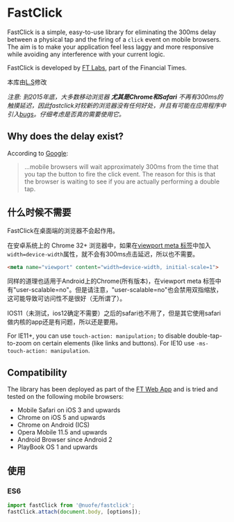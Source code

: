 # FastClick #

FastClick is a simple, easy-to-use library for eliminating the 300ms delay between a physical tap and the firing of a `click` event on mobile browsers. The aim is to make your application feel less laggy and more responsive while avoiding any interference with your current logic.

FastClick is developed by [FT Labs](http://labs.ft.com/), part of the Financial Times.

本库由[L.S](https://github.com/LiZ2z)修改


*注意: 到2015年底，大多数移动浏览器 **尤其是Chrome和Safari** 不再有300ms的触摸延迟，因此fastclick对较新的浏览器没有任何好处，并且有可能在应用程序中引入[bugs](https://github.com/ftlabs/fastclick/issues)。仔细考虑是否真的需要使用它。*

## Why does the delay exist? ##

According to [Google](https://developers.google.com/mobile/articles/fast_buttons):

> ...mobile browsers will wait approximately 300ms from the time that you tap the button to fire the click event. The reason for this is that the browser is waiting to see if you are actually performing a double tap.


## 什么时候不需要 ##

FastClick在桌面端的浏览器不会起作用。


在安卓系统上的 Chrome 32+ 浏览器中，如果在[viewport meta 标签](https://developer.mozilla.org/en-US/docs/Mobile/Viewport_meta_tag)中加入`width=device-width`属性，就不会有300ms点击延迟，所以也不需要。

```html
<meta name="viewport" content="width=device-width, initial-scale=1">
```

同样的道理也适用于Android上的Chrome(所有版本)，在viewport meta 标签中有"user-scalable=no"。但是请注意，"user-scalable=no"也会禁用双指缩放，这可能导致可访问性不是很好（无所谓了）。

IOS11（未测试，ios12确定不需要）之后的safari也不用了，但是其它使用safari做内核的app还是有问题，所以还是要用。

For IE11+, you can use `touch-action: manipulation;` to disable double-tap-to-zoom on certain elements (like links and buttons).  For IE10 use `-ms-touch-action: manipulation`.


## Compatibility ##

The library has been deployed as part of the [FT Web App](http://app.ft.com/) and is tried and tested on the following mobile browsers:

* Mobile Safari on iOS 3 and upwards
* Chrome on iOS 5 and upwards
* Chrome on Android (ICS)
* Opera Mobile 11.5 and upwards
* Android Browser since Android 2
* PlayBook OS 1 and upwards


## 使用 ##

### ES6 ###

```js
import fastClick from '@nuofe/fastclick';
fastClick.attach(document.body, [options]);
```
